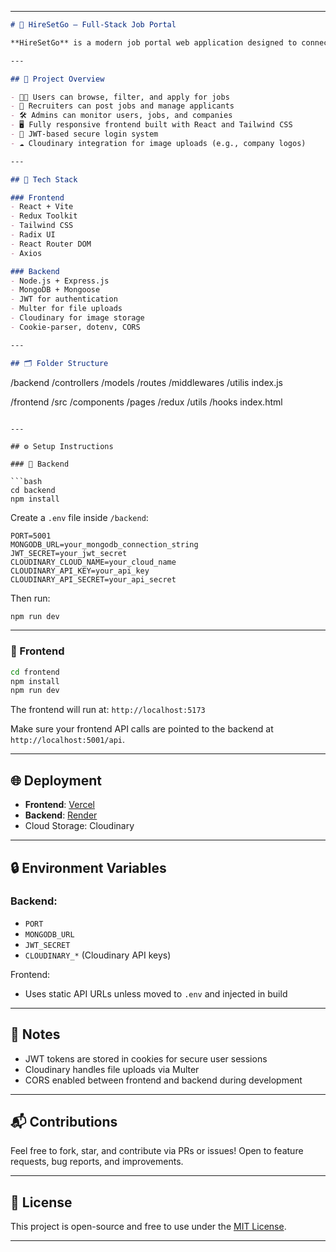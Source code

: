 
---

```md
# 💼 HireSetGo – Full-Stack Job Portal

**HireSetGo** is a modern job portal web application designed to connect job seekers with employers through a seamless and responsive platform. It supports user authentication, job postings, applicant tracking, and admin control — all built with a professional tech stack and clean UI.

---

## 🚀 Project Overview

- 🧑‍💼 Users can browse, filter, and apply for jobs
- 🏢 Recruiters can post jobs and manage applicants
- 🛠️ Admins can monitor users, jobs, and companies
- 🖥️ Fully responsive frontend built with React and Tailwind CSS
- 🔐 JWT-based secure login system
- ☁️ Cloudinary integration for image uploads (e.g., company logos)

---

## 🧱 Tech Stack

### Frontend
- React + Vite
- Redux Toolkit
- Tailwind CSS
- Radix UI
- React Router DOM
- Axios

### Backend
- Node.js + Express.js
- MongoDB + Mongoose
- JWT for authentication
- Multer for file uploads
- Cloudinary for image storage
- Cookie-parser, dotenv, CORS

---

## 🗂️ Folder Structure

```

/backend
/controllers
/models
/routes
/middlewares
/utilis
index.js

/frontend
/src
/components
/pages
/redux
/utils
/hooks
index.html

````

---

## ⚙️ Setup Instructions

### 🔧 Backend

```bash
cd backend
npm install
````

Create a `.env` file inside `/backend`:

```
PORT=5001
MONGODB_URL=your_mongodb_connection_string
JWT_SECRET=your_jwt_secret
CLOUDINARY_CLOUD_NAME=your_cloud_name
CLOUDINARY_API_KEY=your_api_key
CLOUDINARY_API_SECRET=your_api_secret
```

Then run:

```bash
npm run dev
```

---

### 🎨 Frontend

```bash
cd frontend
npm install
npm run dev
```

The frontend will run at: `http://localhost:5173`

Make sure your frontend API calls are pointed to the backend at `http://localhost:5001/api`.

---

## 🌐 Deployment

* **Frontend**: [Vercel](https://vercel.com/)
* **Backend**: [Render](https://render.com/)
* Cloud Storage: Cloudinary

---

## 🔒 Environment Variables

### Backend:

* `PORT`
* `MONGODB_URL`
* `JWT_SECRET`
* `CLOUDINARY_*` (Cloudinary API keys)

Frontend:

* Uses static API URLs unless moved to `.env` and injected in build

---

## 📌 Notes

* JWT tokens are stored in cookies for secure user sessions
* Cloudinary handles file uploads via Multer
* CORS enabled between frontend and backend during development

---

## 📬 Contributions

Feel free to fork, star, and contribute via PRs or issues!
Open to feature requests, bug reports, and improvements.

---

## 📄 License

This project is open-source and free to use under the [MIT License](LICENSE).

---
